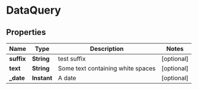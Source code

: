 

# DataQuery


## Properties

| Name | Type | Description | Notes |
|------------ | ------------- | ------------- | -------------|
|**suffix** | **String** | test suffix |  [optional] |
|**text** | **String** | Some text containing white spaces |  [optional] |
|**_date** | **Instant** | A date |  [optional] |



